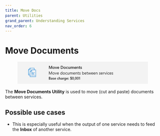 ```yaml
---
title: Move Docs
parent: Utilities
grand_parent: Understanding Services
nav_order: 6
---
```


# Move Documents

<figure><img src="../../.gitbook/assets/image (12) (3) (3).png" alt=""><figcaption></figcaption></figure>

The **Move Documents Utility** is used to move (cut and paste) documents between services.

## Possible use cases

* This is especially useful when the output of one service needs to feed the **Inbox** of another service.
